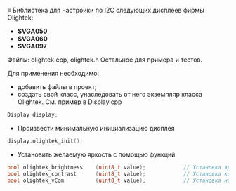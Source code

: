 ≡ Библиотека для настройки по I2C следующих дисплеев фирмы Olightek:  
* **SVGA050**  
* **SVGA060**  
* **SVGA097**  

Файлы: olightek.cpp, olightek.h Остальное для примера и тестов. 

Для применения необходимо:
* добавить файлы в проект;
* создать свой класс, унаследовать от него экземпляр класса Olightek. См. пример в Display.cpp
```cpp
Display display;
```
* Произвести минимальную инициализацию дисплея
```cpp
display.olightek_init();
```
* Установить желаемую яркость с помощью функций  
```cpp
bool olightek_brightness    (uint8_t value);			// Установка яркости дисплея
bool olightek_contrast      (uint8_t value);			// Установка контрастности дисплея
bool olightek_vCom          (uint8_t value);			// Установка напряжения катода дисплея
```
